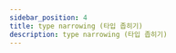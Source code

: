 ```yaml
---
sidebar_position: 4
title: type narrowing (타입 좁히기)
description: type narrowing (타입 좁히기)
---
```


<head>
  <meta name="title" content="Advanced 학습 | 기초부터 시작하는 타입스크립트" data-rh="true" />
  <meta name="description" content="type narrowing (타입 좁히기)" data-rh="true" />
  <meta property="og:title" content="Advanced 학습 | 기초부터 시작하는 타입스크립트" data-rh="true" />
  <meta property="og:description" content="type narrowing (타입 좁히기)" data-rh="true" />
</head>
